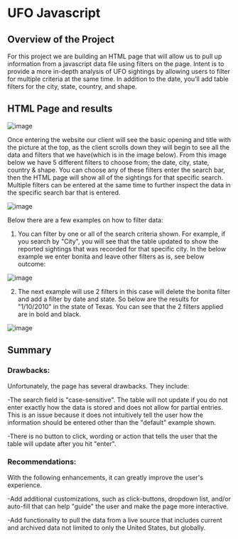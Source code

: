 # UFO Javascript

## Overview of the Project
For this project we are building an HTML page that will allow us to pull up information from a javascript data file using filters on the page. Intent is to provide a more in-depth analysis of UFO sightings by allowing users to filter for multiple criteria at the same time. In addition to the date, you’ll add table filters for the city, state, country, and shape.

## HTML Page and results

![image](https://user-images.githubusercontent.com/96096924/157742033-88731baf-6fc3-4e1d-bac3-72bb07c4d459.png)

Once entering the website our client will see the basic opening and title with the picture at the top, as the client scrolls down they will begin to see all the data and filters that we have(which is in the image below). From this image below we have 5 different filters to choose from; the date, city, state, country & shape. You can choose any of these filters enter the search bar, then the HTML page will show all of the sightings for that specific search. Multiple filters can be entered at the same time to further inspect the data in the specific search bar that is entered.

![image](https://user-images.githubusercontent.com/96096924/157742195-62a833fa-4521-414e-9a9a-f2572e78f6d1.png)

Below there are a few examples on how to filter data:

1) You can filter by one or all of the search criteria shown. For example, if you search by "City", you will see that the table updated to show the reported sightings that was recorded for that specific city. In the below example we enter bonita and leave other filters as is, see below outcome:

![image](https://user-images.githubusercontent.com/96096924/157747445-fdd961d0-20c0-41d0-a48d-997a2d2f2884.png)

2) The next example will use 2 filters in this case will delete the bonita filter and add a filter by date and state. So below are the results for "1/10/2010" in the state of Texas. You can see that the 2 filters applied are in bold and black.

![image](https://user-images.githubusercontent.com/96096924/157747864-0ff1aaf5-1e4a-4d48-a65d-88f6b5bfe899.png)

## Summary

### Drawbacks:

Unfortunately, the page has several drawbacks. They include:

-The search field is "case-sensitive". The table will not update if you do not enter exactly how the data is stored and does not allow for partial entries. This is an issue because it does not intuitively tell the user how the information should be entered other than the "default" example shown.

-There is no button to click, wording or action that tells the user that the table will update after you hit "enter".

### Recommendations:

With the following enhancements, it can greatly improve the user's experience.

-Add additional customizations, such as click-buttons, dropdown list, and/or auto-fill that can help "guide" the user and make the page more interactive.

-Add functionality to pull the data from a live source that includes current and archived data not limited to only the United States, but globally.


